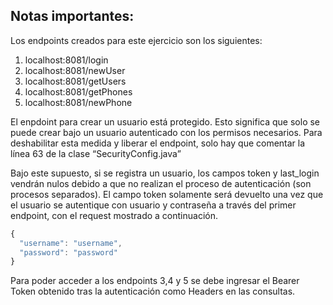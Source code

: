 ## Notas importantes:
Los endpoints creados para este ejercicio son los siguientes:

1.	localhost:8081/login
2.	localhost:8081/newUser
3.	localhost:8081/getUsers
4.	localhost:8081/getPhones
5.	localhost:8081/newPhone


El enpdoint para crear un usuario está protegido. Esto significa que solo se puede crear bajo un usuario autenticado con los permisos necesarios.
Para deshabilitar esta medida y liberar el endpoint, solo hay que comentar la línea 63 de la clase “SecurityConfig.java”

Bajo este supuesto, si se registra un usuario, los campos token y last_login vendrán nulos debido a que no realizan el proceso de autenticación 
(son procesos separados). El campo token solamente será devuelto una vez que el usuario se autentique con usuario y contraseña a través del primer 
endpoint, con el request mostrado a continuación.

```javascript
{
  "username": "username",
  "password": "password"
}
```

Para poder acceder a los endpoints 3,4 y 5 se debe ingresar el Bearer Token obtenido tras la autenticación como Headers en las consultas.